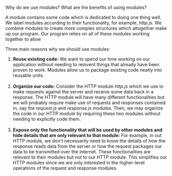 Why do we use modules? What are the benefits of using modules? 

A module contains some code which is dedicated to doing one thing well. We label modules according to their functionality, for example, *http.js*. We combine modules to create more complex structures which altogether make up our program. Our program relies on all of these modules working together to allow  

Three main reasons why we should use modules: 
<ol>
	<li><b>Reuse existing code:</b> We want to spend our time working on our application without needing to reinvent things that already have been proven to work. Modules allow us to package existing code neatly into reusable units.</li>
	<br>
	<li><b>Organize our code:</b> Consider the HTTP module <em>http.js</em> which we use to make requests against the server and receive some data back in a response. The HTTP module will have many different functionalities but we will probably require make use of requests and responses contained in, say the <em>request.js</em> and <em>response.js</em> modules. Then, we may organize the code in our HTTP module by requiring these two modules without needing to explicitly code them.</li>
	<br>
	<li><b>Expose only the functionality that will be used by other modules and hide details that are only relevant to that module:</b> For example, in out HTTP module, we don't necessarily need to know the details of how the response reads data from the server or how the request packages our data to be transmitted over the internet. These functionalities are relevant to their modules but not to our HTTP module. This simplifies our HTTP modules since we are only interested in the higher-level operations of the request and response modules.</li>
</ol>






